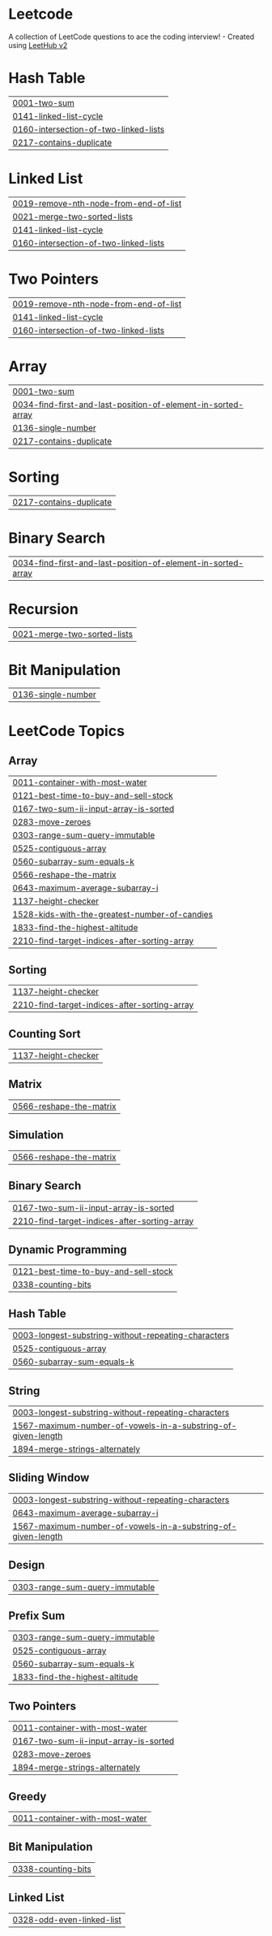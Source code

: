 # Leetcode
A collection of LeetCode questions to ace the coding interview! - Created using [LeetHub v2](https://github.com/arunbhardwaj/LeetHub-2.0)


# Hash Table
|  |
| ------- |
| [0001-two-sum](https://github.com/Aidan2803/Leetcode/tree/master/0001-two-sum) |
| [0141-linked-list-cycle](https://github.com/Aidan2803/Leetcode/tree/master/0141-linked-list-cycle) |
| [0160-intersection-of-two-linked-lists](https://github.com/Aidan2803/Leetcode/tree/master/0160-intersection-of-two-linked-lists) |
| [0217-contains-duplicate](https://github.com/Aidan2803/Leetcode/tree/master/0217-contains-duplicate) |
# Linked List
|  |
| ------- |
| [0019-remove-nth-node-from-end-of-list](https://github.com/Aidan2803/Leetcode/tree/master/0019-remove-nth-node-from-end-of-list) |
| [0021-merge-two-sorted-lists](https://github.com/Aidan2803/Leetcode/tree/master/0021-merge-two-sorted-lists) |
| [0141-linked-list-cycle](https://github.com/Aidan2803/Leetcode/tree/master/0141-linked-list-cycle) |
| [0160-intersection-of-two-linked-lists](https://github.com/Aidan2803/Leetcode/tree/master/0160-intersection-of-two-linked-lists) |
# Two Pointers
|  |
| ------- |
| [0019-remove-nth-node-from-end-of-list](https://github.com/Aidan2803/Leetcode/tree/master/0019-remove-nth-node-from-end-of-list) |
| [0141-linked-list-cycle](https://github.com/Aidan2803/Leetcode/tree/master/0141-linked-list-cycle) |
| [0160-intersection-of-two-linked-lists](https://github.com/Aidan2803/Leetcode/tree/master/0160-intersection-of-two-linked-lists) |
# Array
|  |
| ------- |
| [0001-two-sum](https://github.com/Aidan2803/Leetcode/tree/master/0001-two-sum) |
| [0034-find-first-and-last-position-of-element-in-sorted-array](https://github.com/Aidan2803/Leetcode/tree/master/0034-find-first-and-last-position-of-element-in-sorted-array) |
| [0136-single-number](https://github.com/Aidan2803/Leetcode/tree/master/0136-single-number) |
| [0217-contains-duplicate](https://github.com/Aidan2803/Leetcode/tree/master/0217-contains-duplicate) |
# Sorting
|  |
| ------- |
| [0217-contains-duplicate](https://github.com/Aidan2803/Leetcode/tree/master/0217-contains-duplicate) |
# Binary Search
|  |
| ------- |
| [0034-find-first-and-last-position-of-element-in-sorted-array](https://github.com/Aidan2803/Leetcode/tree/master/0034-find-first-and-last-position-of-element-in-sorted-array) |
# Recursion
|  |
| ------- |
| [0021-merge-two-sorted-lists](https://github.com/Aidan2803/Leetcode/tree/master/0021-merge-two-sorted-lists) |
# Bit Manipulation
|  |
| ------- |
| [0136-single-number](https://github.com/Aidan2803/Leetcode/tree/master/0136-single-number) |
<!---LeetCode Topics Start-->
# LeetCode Topics
## Array
|  |
| ------- |
| [0011-container-with-most-water](https://github.com/Aidan2803/Leetcode/tree/master/0011-container-with-most-water) |
| [0121-best-time-to-buy-and-sell-stock](https://github.com/Aidan2803/Leetcode/tree/master/0121-best-time-to-buy-and-sell-stock) |
| [0167-two-sum-ii-input-array-is-sorted](https://github.com/Aidan2803/Leetcode/tree/master/0167-two-sum-ii-input-array-is-sorted) |
| [0283-move-zeroes](https://github.com/Aidan2803/Leetcode/tree/master/0283-move-zeroes) |
| [0303-range-sum-query-immutable](https://github.com/Aidan2803/Leetcode/tree/master/0303-range-sum-query-immutable) |
| [0525-contiguous-array](https://github.com/Aidan2803/Leetcode/tree/master/0525-contiguous-array) |
| [0560-subarray-sum-equals-k](https://github.com/Aidan2803/Leetcode/tree/master/0560-subarray-sum-equals-k) |
| [0566-reshape-the-matrix](https://github.com/Aidan2803/Leetcode/tree/master/0566-reshape-the-matrix) |
| [0643-maximum-average-subarray-i](https://github.com/Aidan2803/Leetcode/tree/master/0643-maximum-average-subarray-i) |
| [1137-height-checker](https://github.com/Aidan2803/Leetcode/tree/master/1137-height-checker) |
| [1528-kids-with-the-greatest-number-of-candies](https://github.com/Aidan2803/Leetcode/tree/master/1528-kids-with-the-greatest-number-of-candies) |
| [1833-find-the-highest-altitude](https://github.com/Aidan2803/Leetcode/tree/master/1833-find-the-highest-altitude) |
| [2210-find-target-indices-after-sorting-array](https://github.com/Aidan2803/Leetcode/tree/master/2210-find-target-indices-after-sorting-array) |
## Sorting
|  |
| ------- |
| [1137-height-checker](https://github.com/Aidan2803/Leetcode/tree/master/1137-height-checker) |
| [2210-find-target-indices-after-sorting-array](https://github.com/Aidan2803/Leetcode/tree/master/2210-find-target-indices-after-sorting-array) |
## Counting Sort
|  |
| ------- |
| [1137-height-checker](https://github.com/Aidan2803/Leetcode/tree/master/1137-height-checker) |
## Matrix
|  |
| ------- |
| [0566-reshape-the-matrix](https://github.com/Aidan2803/Leetcode/tree/master/0566-reshape-the-matrix) |
## Simulation
|  |
| ------- |
| [0566-reshape-the-matrix](https://github.com/Aidan2803/Leetcode/tree/master/0566-reshape-the-matrix) |
## Binary Search
|  |
| ------- |
| [0167-two-sum-ii-input-array-is-sorted](https://github.com/Aidan2803/Leetcode/tree/master/0167-two-sum-ii-input-array-is-sorted) |
| [2210-find-target-indices-after-sorting-array](https://github.com/Aidan2803/Leetcode/tree/master/2210-find-target-indices-after-sorting-array) |
## Dynamic Programming
|  |
| ------- |
| [0121-best-time-to-buy-and-sell-stock](https://github.com/Aidan2803/Leetcode/tree/master/0121-best-time-to-buy-and-sell-stock) |
| [0338-counting-bits](https://github.com/Aidan2803/Leetcode/tree/master/0338-counting-bits) |
## Hash Table
|  |
| ------- |
| [0003-longest-substring-without-repeating-characters](https://github.com/Aidan2803/Leetcode/tree/master/0003-longest-substring-without-repeating-characters) |
| [0525-contiguous-array](https://github.com/Aidan2803/Leetcode/tree/master/0525-contiguous-array) |
| [0560-subarray-sum-equals-k](https://github.com/Aidan2803/Leetcode/tree/master/0560-subarray-sum-equals-k) |
## String
|  |
| ------- |
| [0003-longest-substring-without-repeating-characters](https://github.com/Aidan2803/Leetcode/tree/master/0003-longest-substring-without-repeating-characters) |
| [1567-maximum-number-of-vowels-in-a-substring-of-given-length](https://github.com/Aidan2803/Leetcode/tree/master/1567-maximum-number-of-vowels-in-a-substring-of-given-length) |
| [1894-merge-strings-alternately](https://github.com/Aidan2803/Leetcode/tree/master/1894-merge-strings-alternately) |
## Sliding Window
|  |
| ------- |
| [0003-longest-substring-without-repeating-characters](https://github.com/Aidan2803/Leetcode/tree/master/0003-longest-substring-without-repeating-characters) |
| [0643-maximum-average-subarray-i](https://github.com/Aidan2803/Leetcode/tree/master/0643-maximum-average-subarray-i) |
| [1567-maximum-number-of-vowels-in-a-substring-of-given-length](https://github.com/Aidan2803/Leetcode/tree/master/1567-maximum-number-of-vowels-in-a-substring-of-given-length) |
## Design
|  |
| ------- |
| [0303-range-sum-query-immutable](https://github.com/Aidan2803/Leetcode/tree/master/0303-range-sum-query-immutable) |
## Prefix Sum
|  |
| ------- |
| [0303-range-sum-query-immutable](https://github.com/Aidan2803/Leetcode/tree/master/0303-range-sum-query-immutable) |
| [0525-contiguous-array](https://github.com/Aidan2803/Leetcode/tree/master/0525-contiguous-array) |
| [0560-subarray-sum-equals-k](https://github.com/Aidan2803/Leetcode/tree/master/0560-subarray-sum-equals-k) |
| [1833-find-the-highest-altitude](https://github.com/Aidan2803/Leetcode/tree/master/1833-find-the-highest-altitude) |
## Two Pointers
|  |
| ------- |
| [0011-container-with-most-water](https://github.com/Aidan2803/Leetcode/tree/master/0011-container-with-most-water) |
| [0167-two-sum-ii-input-array-is-sorted](https://github.com/Aidan2803/Leetcode/tree/master/0167-two-sum-ii-input-array-is-sorted) |
| [0283-move-zeroes](https://github.com/Aidan2803/Leetcode/tree/master/0283-move-zeroes) |
| [1894-merge-strings-alternately](https://github.com/Aidan2803/Leetcode/tree/master/1894-merge-strings-alternately) |
## Greedy
|  |
| ------- |
| [0011-container-with-most-water](https://github.com/Aidan2803/Leetcode/tree/master/0011-container-with-most-water) |
## Bit Manipulation
|  |
| ------- |
| [0338-counting-bits](https://github.com/Aidan2803/Leetcode/tree/master/0338-counting-bits) |
## Linked List
|  |
| ------- |
| [0328-odd-even-linked-list](https://github.com/Aidan2803/Leetcode/tree/master/0328-odd-even-linked-list) |
<!---LeetCode Topics End-->